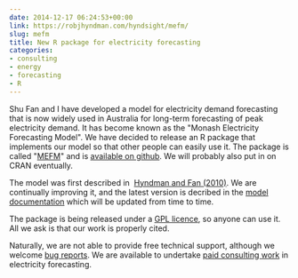 ```yaml
---
date: 2014-12-17 06:24:53+00:00
link: https://robjhyndman.com/hyndsight/mefm/
slug: mefm
title: New R package for electricity forecasting
categories:
- consulting
- energy
- forecasting
- R
---
```


Shu Fan and I have developed a model for electricity demand forecasting that is now widely used in Australia for long-term forecasting of peak electricity demand. It has become known as the "Monash Electricity Forecasting Model". We have decided to release an R package that implements our model so that other people can easily use it. The package is called "[MEFM](https://github.com/robjhyndman/MEFM-package)" and is [available on github](https://github.com/robjhyndman/MEFM-package). We will probably also put in on CRAN eventually.

The model was first described in  [Hyndman and Fan (2010)](/publications/peak-electricity-demand/). We are continually improving it, and the latest version is decribed in the [model documentation](/publications/mefm/) which will be updated from time to time.

The package is being released under a [GPL licence](https://www.gnu.org/copyleft/gpl.html), so anyone can use it. All we ask is that our work is properly cited.

Naturally, we are not able to provide free technical support, although we welcome [bug reports](https://github.com/robjhyndman/MEFM-package/issues). We are available to undertake [paid consulting work](http://www.buseco.monash.edu.au/ebs/consulting/) in electricity forecasting.


